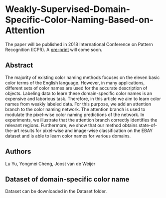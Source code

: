 # Weakly-Supervised-Domain-Specific-Color-Naming-Based-on-Attention
The paper will be published in 2018 International Conference on Pattern Recognition (ICPR). A [pre-print](https://arxiv.org/pdf/1805.04385.pdf) will come soon.

## Abstract
The majority of existing color naming methods focuses on the eleven basic color terms of the English language. However, in many applications, different sets of color names are used for the accurate description of objects. Labeling data to learn these domain-specific color names is an expensive and laborious task. Therefore, in this article we aim to learn color names from weakly labeled data. For this purpose, we add an attention branch to the color naming network. The attention branch is used to modulate the pixel-wise color naming predictions of the network. In experiments, we illustrate that the attention branch correctly identifies the relevant regions. Furthermore, we show that our method obtains state-of-the-art results for pixel-wise and image-wise classification on the EBAY dataset and is able to learn color names for various domains.

## Authors
Lu Yu, Yongmei Cheng, Joost van de Weijer

## Dataset of domain-specific color name
Dataset can be downloaded in the Dataset folder.
